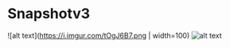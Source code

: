 # Snapshotv3


![alt text](https://i.imgur.com/tOgJ6B7.png | width=100)   ![alt text](https://i.imgur.com/xkHjBpI.gif)
